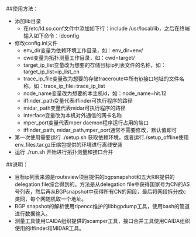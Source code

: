 ##使用方法：
* 添加lib目录
    * 在/etc/ld.so.conf文件中添加如下行：include /usr/local/lib，之后在终端输入如下命令：ldconfig
* 修改config.ini文件
    * env_dir变量为依赖环境工作目录，如：env_dir=env/
    * cwd变量为拓扑测量工作目录，如：cwd=target/
    * target_ip_list变量改为想要的存储目标ip列表文件的名称，如：target_ip_list=ip_list_cn
    * trace_ip_file变量改为想要的存储traceroute中所有ip接口地址的文件名称，如：trace_ip_file=trace_ip_list
    * node_name变量改为想要的本主机id，如：node_name=hit.12
    * iffinder_path变量代表iffinder可执行程序的路径
    * midar_path变量代表midar可执行程序的路径
    * interface变量改为本机对外通信的网卡名称
    * mper_port变量代表mper daemon程序运行占用的端口
    * iffinder_path, midar_path,mper_port通常不需要修改，默认值即可
* 第一次使用需要运行 ./setup.sh 获取依赖环境，或者运行./setup_offline使用env_files.tar.gz压缩包提供的环境进行离线安装
* 运行 ./run.sh 开始进行拓扑测量和接口合并

##说明：
* 目标ip列表来源是routeview项目提供的bgpsnapshot和五大RIR提供的delegation file综合得到的。方法是从delegation file中获得国家号为CN的AS号列表，然后再从BGPsnapshot中获得所有CN的网段，最后将网段拆分成c类网，每个网随机取一个地址。
* BGP snapshot的解析使用ripencc维护的libbgpdump工具，使用bash的管道进行数据输入。
* 测量工具使用CAIDA组织提供的scamper工具，接口合并工具使用CAIDA组织使用的iffinder和MIDAR工具。
